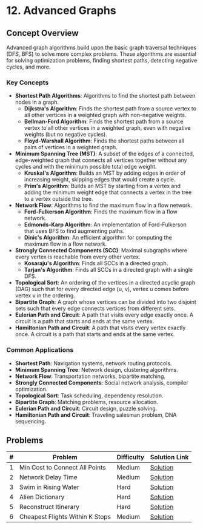 # 12. Advanced Graphs

## Concept Overview

Advanced graph algorithms build upon the basic graph traversal techniques (DFS, BFS) to solve more complex problems. These algorithms are essential for solving optimization problems, finding shortest paths, detecting negative cycles, and more.

### Key Concepts
- **Shortest Path Algorithms**: Algorithms to find the shortest path between nodes in a graph.
  - **Dijkstra's Algorithm**: Finds the shortest path from a source vertex to all other vertices in a weighted graph with non-negative weights.
  - **Bellman-Ford Algorithm**: Finds the shortest path from a source vertex to all other vertices in a weighted graph, even with negative weights (but no negative cycles).
  - **Floyd-Warshall Algorithm**: Finds the shortest paths between all pairs of vertices in a weighted graph.
- **Minimum Spanning Tree (MST)**: A subset of the edges of a connected, edge-weighted graph that connects all vertices together without any cycles and with the minimum possible total edge weight.
  - **Kruskal's Algorithm**: Builds an MST by adding edges in order of increasing weight, skipping edges that would create a cycle.
  - **Prim's Algorithm**: Builds an MST by starting from a vertex and adding the minimum weight edge that connects a vertex in the tree to a vertex outside the tree.
- **Network Flow**: Algorithms to find the maximum flow in a flow network.
  - **Ford-Fulkerson Algorithm**: Finds the maximum flow in a flow network.
  - **Edmonds-Karp Algorithm**: An implementation of Ford-Fulkerson that uses BFS to find augmenting paths.
  - **Dinic's Algorithm**: An efficient algorithm for computing the maximum flow in a flow network.
- **Strongly Connected Components (SCC)**: Maximal subgraphs where every vertex is reachable from every other vertex.
  - **Kosaraju's Algorithm**: Finds all SCCs in a directed graph.
  - **Tarjan's Algorithm**: Finds all SCCs in a directed graph with a single DFS.
- **Topological Sort**: An ordering of the vertices in a directed acyclic graph (DAG) such that for every directed edge (u, v), vertex u comes before vertex v in the ordering.
- **Bipartite Graph**: A graph whose vertices can be divided into two disjoint sets such that every edge connects vertices from different sets.
- **Eulerian Path and Circuit**: A path that visits every edge exactly once. A circuit is a path that starts and ends at the same vertex.
- **Hamiltonian Path and Circuit**: A path that visits every vertex exactly once. A circuit is a path that starts and ends at the same vertex.

### Common Applications
- **Shortest Path**: Navigation systems, network routing protocols.
- **Minimum Spanning Tree**: Network design, clustering algorithms.
- **Network Flow**: Transportation networks, bipartite matching.
- **Strongly Connected Components**: Social network analysis, compiler optimization.
- **Topological Sort**: Task scheduling, dependency resolution.
- **Bipartite Graph**: Matching problems, resource allocation.
- **Eulerian Path and Circuit**: Circuit design, puzzle solving.
- **Hamiltonian Path and Circuit**: Traveling salesman problem, DNA sequencing.

## Problems

| # | Problem | Difficulty | Solution Link |
|---|---------|------------|---------------|
| 1 | Min Cost to Connect All Points | Medium | [Solution](./Min_Cost_to_Connect_All_Points.md) |
| 2 | Network Delay Time | Medium | [Solution](./Network_Delay_Time.md) |
| 3 | Swim in Rising Water | Hard | [Solution](./Swim_in_Rising_Water.md) |
| 4 | Alien Dictionary | Hard | [Solution](./Alien_Dictionary.md) |
| 5 | Reconstruct Itinerary | Hard | [Solution](./Reconstruct_Itinerary.md) |
| 6 | Cheapest Flights Within K Stops | Medium | [Solution](./Cheapest_Flights_Within_K_Stops.md) |
